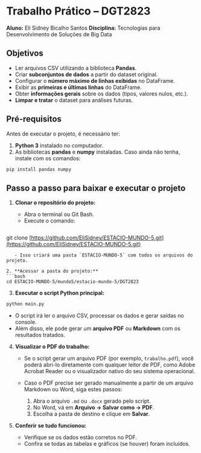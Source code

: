 # Trabalho Prático – DGT2823

**Aluno:** Eli Sidney Bicalho Santos
**Disciplina:** Tecnologias para Desenvolvimento de Soluções de Big Data

## Objetivos

* Ler arquivos CSV utilizando a biblioteca **Pandas**.
* Criar **subconjuntos de dados** a partir do dataset original.
* Configurar o **número máximo de linhas exibidas** no DataFrame.
* Exibir as **primeiras e últimas linhas** do DataFrame.
* Obter **informações gerais** sobre os dados (tipos, valores nulos, etc.).
* **Limpar e tratar** o dataset para análises futuras.

## Pré-requisitos

Antes de executar o projeto, é necessário ter:

1. **Python 3** instalado no computador.
2. As bibliotecas **pandas** e **numpy** instaladas. Caso ainda não tenha, instale com os comandos:

```bash
pip install pandas numpy
```

## Passo a passo para baixar e executar o projeto

1. **Clonar o repositório do projeto:**

   * Abra o terminal ou Git Bash.
   * Execute o comando:

   ```bash
   ```

git clone [https://github.com/EliSidney/ESTACIO-MUNDO-5.git](https://github.com/EliSidney/ESTACIO-MUNDO-5.git)

````
   - Isso criará uma pasta `ESTACIO-MUNDO-5` com todos os arquivos do projeto.

2. **Acessar a pasta do projeto:**
```bash
cd ESTACIO-MUNDO-5/mundo5/estacio-mundo-5/DGT2823
````

3. **Executar o script Python principal:**

```bash
python main.py
```

* O script irá ler o arquivo CSV, processar os dados e gerar saídas no console.
* Além disso, ele pode gerar um **arquivo PDF** ou **Markdown** com os resultados tratados.

4. **Visualizar o PDF do trabalho:**

   * Se o script gerar um arquivo PDF (por exemplo, `trabalho.pdf`), você poderá abri-lo diretamente com qualquer leitor de PDF, como Adobe Acrobat Reader ou o visualizador nativo do seu sistema operacional.
   * Caso o PDF precise ser gerado manualmente a partir de um arquivo Markdown ou Word, siga estes passos:

     1. Abra o arquivo `.md` ou `.docx` gerado pelo script.
     2. No Word, vá em **Arquivo → Salvar como → PDF**.
     3. Escolha a pasta de destino e clique em **Salvar**.

5. **Conferir se tudo funcionou:**

   * Verifique se os dados estão corretos no PDF.
   * Confira se todas as tabelas e gráficos (se houver) foram incluídos.
